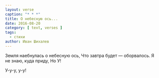 ```yaml
---
layout: verse
caption: "* * *"
title: О небесную ось...
date: 2016-08-20
category: [ text, verses ]
tags:
  - стихи
author: Иван Шихалев
---
```

Земля наебнулась о небесную ось,
Что завтра будет — оборвалось.
Я не знаю, куда приду,
Но У!

У-у-у, у-у!
